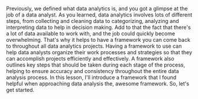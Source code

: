 
Previously, we defined what data analytics is, and you got a glimpse at the job of a data analyst. As you learned, data analytics involves lots of different steps, from collecting and cleaning data to categorizing, analyzing and interpreting data to help in decision making. Add to that the fact that there's a lot of data available to work with, and the job could quickly become overwhelming. That's why it helps to have a framework you can come back to throughout all data analytics projects. Having a framework to use can help data analysts organize their work processes and strategies so that they can accomplish projects efficiently and effectively. A framework also outlines key steps that should be taken during each stage of the process, helping to ensure accuracy and consistency throughout the entire data analysis process. In this lesson, I'll introduce a framework that I found helpful when approaching data analysis the, awesome framework. So, let's get started.